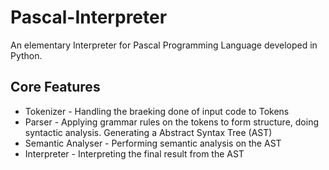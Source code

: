 # Pascal-Interpreter
An elementary Interpreter for Pascal Programming Language developed in Python.

## Core Features
- Tokenizer - Handling the braeking done of input code to Tokens
- Parser - Applying grammar rules on the tokens to form structure, doing syntactic analysis. Generating a Abstract Syntax Tree (AST)
- Semantic Analyser - Performing semantic analysis on the AST
- Interpreter - Interpreting the final result from the AST
